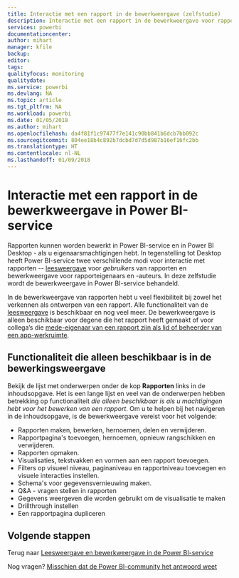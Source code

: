 ```yaml
---
title: Interactie met een rapport in de bewerkweergave (zelfstudie)
description: Interactie met een rapport in de bewerkweergave voor rapporten in Power BI-service
services: powerbi
documentationcenter: 
author: mihart
manager: kfile
backup: 
editor: 
tags: 
qualityfocus: monitoring
qualitydate: 
ms.service: powerbi
ms.devlang: NA
ms.topic: article
ms.tgt_pltfrm: NA
ms.workload: powerbi
ms.date: 01/05/2018
ms.author: mihart
ms.openlocfilehash: da4f81f1c97477f7e141c90bb841b6dcb7bb092c
ms.sourcegitcommit: 804ee18b4c892b7dcbd7d7d5d987b16ef16fc2bb
ms.translationtype: HT
ms.contentlocale: nl-NL
ms.lasthandoff: 01/09/2018
---
```

# <a name="interact-with-a-report-in-editing-view-in-power-bi-service"></a>Interactie met een rapport in de bewerkweergave in Power BI-service
Rapporten kunnen worden bewerkt in Power BI-service en in Power BI Desktop - als u eigenaarsmachtigingen hebt. In tegenstelling tot Desktop heeft Power BI-service twee verschillende modi voor interactie met rapporten -- [leesweergave](service-reading-view-and-editing-view.md) voor *gebruikers* van rapporten en bewerkweergave voor rapporteigenaars en -auteurs. In deze zelfstudie wordt de bewerkweergave in Power BI-service behandeld. 

In de bewerkweergave van rapporten hebt u veel flexibiliteit bij zowel het verkennen als ontwerpen van een rapport. Alle functionaliteit van de [leesweergave](service-reading-view-and-editing-view.md) is beschikbaar en nog veel meer. De bewerkweergave is alleen beschikbaar voor degene die het rapport heeft gemaakt of voor collega’s die [mede-eigenaar van een rapport zijn als lid of beheerder van een app-werkruimte](service-create-distribute-apps.md).

## <a name="functionality-only-available-in-editing-view"></a>Functionaliteit die alleen beschikbaar is in de bewerkingsweergave
Bekijk de lijst met onderwerpen onder de kop **Rapporten** links in de inhoudsopgave. Het is een lange lijst en veel van de onderwerpen hebben betrekking op functionaliteit *die alleen beschikbaar is als u machtigingen hebt voor het bewerken van een rapport*.  Om u te helpen bij het navigeren in de inhoudsopgave, is de bewerkweergave vereist voor het volgende:

* Rapporten maken, bewerken, hernoemen, delen en verwijderen.
* Rapportpagina's toevoegen, hernoemen, opnieuw rangschikken en verwijderen.
* Rapporten opmaken.
* Visualisaties, tekstvakken en vormen aan een rapport toevoegen.
* Filters op visueel niveau, paginaniveau en rapportniveau toevoegen en visuele interacties instellen.
* Schema's voor gegevensvernieuwing maken.
* Q&A - vragen stellen in rapporten
* Gegevens weergeven die worden gebruikt om de visualisatie te maken 
* Drillthrough instellen
* Een rapportpagina dupliceren


## <a name="next-steps"></a>Volgende stappen
Terug naar [Leesweergave en bewerkweergave in de Power BI-service](service-reading-view-and-editing-view.md)

Nog vragen? [Misschien dat de Power BI-community het antwoord weet](http://community.powerbi.com/)

